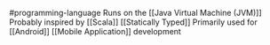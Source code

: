 #programming-language 
Runs on the [[Java Virtual Machine (JVM)]]
Probably inspired by [[Scala]]
[[Statically Typed]]
Primarily used for [[Android]] [[Mobile Application]] development